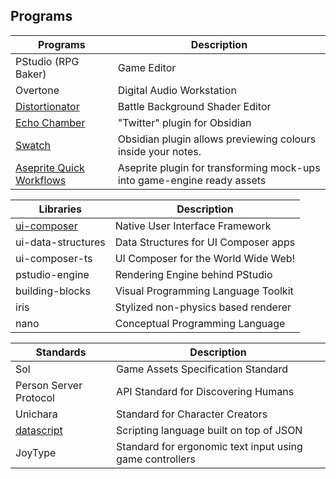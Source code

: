 ## Programs

| Programs                                                             | Description                                                             |
| -------------------------------------------------------------------- | ----------------------------------------------------------------------- |
| PStudio (RPG Baker)                                                  | Game Editor                                                             |
| Overtone                                                             | Digital Audio Workstation                                               |
| [Distortionator](https://mrpedrobraga.itch.io/modot-distortionator)  | Battle Background Shader Editor                                         |
| [Echo Chamber](https://github.com/mrpedrobraga/echo-chamber)         | "Twitter" plugin for Obsidian                                           |
| [Swatch](https://github.com/mrpedrobraga/obsidian-swatch)            | Obsidian plugin allows previewing colours inside your notes.            |
| [Aseprite Quick Workflows](https://mrpedrobraga.itch.io/aseprite-qw) | Aseprite plugin for transforming mock-ups into game-engine ready assets |

| Libraries                                                  | Description                          |
| ---------------------------------------------------------- | ------------------------------------ |
| [ui-composer](https://github.com/mrpedrobraga/ui-composer) | Native User Interface Framework      |
| ui-data-structures                                         | Data Structures for UI Composer apps |
| ui-composer-ts                                             | UI Composer for the World Wide Web!  |
| pstudio-engine                                             | Rendering Engine behind PStudio      |
| building-blocks                                            | Visual Programming Language Toolkit  |
| iris                                                       | Stylized non-physics based renderer  |
| nano                                                       | Conceptual Programming Language      |

| Standards                                                   | Description                                              |
| ----------------------------------------------------------- | -------------------------------------------------------- |
| Sol                                                         | Game Assets Specification Standard                       |
| Person Server Protocol                                      | API Standard for Discovering Humans                      |
| Unichara                                                    | Standard for Character Creators                          |
| [datascript](https://github.com/mrpedrobraga/datascript-js) | Scripting language built on top of JSON                  |
| JoyType                                                     | Standard for ergonomic text input using game controllers |